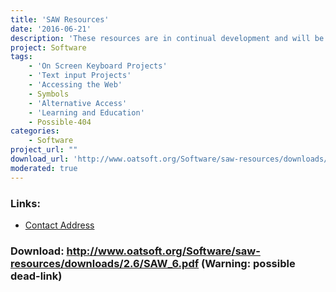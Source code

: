 ```yaml
---
title: 'SAW Resources'
date: '2016-06-21'
description: 'These resources are in continual development and will be updated from time to time.  All contributions of new selection sets for SAW with be gratefully received.'
project: Software
tags:
    - 'On Screen Keyboard Projects'
    - 'Text input Projects'
    - 'Accessing the Web'
    - Symbols
    - 'Alternative Access'
    - 'Learning and Education'
    - Possible-404
categories:
    - Software
project_url: ""
download_url: 'http://www.oatsoft.org/Software/saw-resources/downloads/2.6/SAW_6.pdf'
moderated: true
---
```



### Links:
- <a href="mailto:colven@ace-centre.org.uk">Contact Address</a>

### Download: http://www.oatsoft.org/Software/saw-resources/downloads/2.6/SAW_6.pdf (Warning: possible dead-link)
